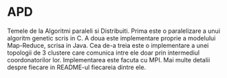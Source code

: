# APD

Temele de la Algoritmi paraleli si Distribuiti.
Prima este o paralelizare a unui algoritm genetic scris in C.
A doua este implementare proprie a modelului Map-Reduce, scrisa in Java.
Cea de-a treia este o implementare a unei topologii de 3 clustere care comunica intre ele doar prin intermediul coordonatorilor lor. Implementarea este facuta cu MPI.
Mai multe detalii despre fiecare in README-ul fiecareia dintre ele.
